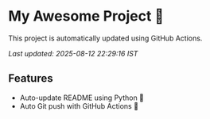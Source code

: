 # My Awesome Project 🚀

This project is automatically updated using GitHub Actions.

_Last updated: 2025-08-12 22:29:16 IST_

## Features
- Auto-update README using Python 🐍
- Auto Git push with GitHub Actions 🤖
